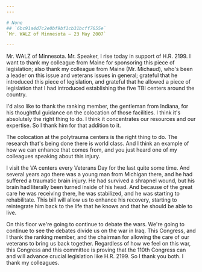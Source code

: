 ```yaml
---
---

# None
## `6bc91a4d7c2e0bf9bf1cb31bcff7655e`
`Mr. WALZ of Minnesota — 23 May 2007`

---
```



Mr. WALZ of Minnesota. Mr. Speaker, I rise today in support of H.R. 
2199. I want to thank my colleague from Maine for sponsoring this piece 
of legislation; also thank my colleague from Maine (Mr. Michaud), who's 
been a leader on this issue and veterans issues in general; grateful 
that he introduced this piece of legislation, and grateful that he 
allowed a piece of legislation that I had introduced establishing the 
five TBI centers around the country.

I'd also like to thank the ranking member, the gentleman from 
Indiana, for his thoughtful guidance on the colocation of those 
facilities. I think it's absolutely the right thing to do. I think it 
concentrates our resources and our expertise. So I thank him for that 
addition to it.

The colocation at the polytrauma centers is the right thing to do. 
The research that's being done there is world class. And I think an 
example of how we can enhance that comes from, and you just heard one 
of my colleagues speaking about this injury.

I visit the VA centers every Veterans Day for the last quite some 
time. And several years ago there was a young man from Michigan there, 
and he had suffered a traumatic brain injury. He had survived a 
shrapnel wound, but his brain had literally been turned inside of his 
head. And because of the great care he was receiving there, he was 
stabilized, and he was starting to rehabilitate. This bill will allow 
us to enhance his recovery, starting to reintegrate him back to the 
life that he knows and that he should be able to live.

On this floor we're going to continue to debate the wars. We're going 
to continue to see the debates divide us on the war in Iraq. This 
Congress, and I thank the ranking member, and the chairman for allowing 
the care of our veterans to bring us back together. Regardless of how 
we feel on this war, this Congress and this committee is proving that 
the 110th Congress can and will advance crucial legislation like H.R. 
2199. So I thank you both. I thank my colleagues.